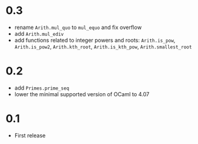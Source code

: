 # 0.3

- rename `Arith.mul_quo` to `mul_equo` and fix overflow
- add `Arith.mul_ediv`
- add functions related to integer powers and roots: `Arith.is_pow`,
  `Arith.is_pow2`, `Arith.kth_root`, `Arith.is_kth_pow`, `Arith.smallest_root`

# 0.2

- add `Primes.prime_seq`
- lower the minimal supported version of OCaml to 4.07

# 0.1

- First release
